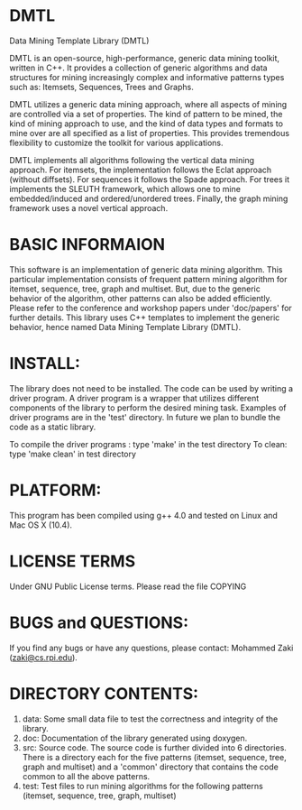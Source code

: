 # DMTL

Data Mining Template Library (DMTL)

DMTL is an open-source, high-performance, generic data mining toolkit, written in C++. It provides a collection of generic algorithms and data structures for mining increasingly complex and informative patterns types such as: Itemsets, Sequences, Trees and Graphs.

DMTL utilizes a generic data mining approach, where all aspects of mining are controlled via a set of properties. The kind of pattern to be mined, the kind of mining approach to use, and the kind of data types and formats to mine over are all specified as a list of properties. This provides tremendous flexibility to customize the toolkit for various applications.

DMTL implements all algorithms following the vertical data mining approach. For itemsets, the implementation follows the Eclat approach (without diffsets). For sequences it follows the Spade approach. For trees it implements the SLEUTH framework, which allows one to mine embedded/induced and ordered/unordered trees. Finally, the graph mining framework uses a novel vertical approach.


BASIC INFORMAION
================
This software is an implementation of generic data mining algorithm. This particular implementation
consists of frequent pattern mining algorithm for itemset, sequence, tree, graph and multiset. But, 
due to the generic behavior of the algorithm, other patterns can also be added efficiently. Please 
refer to the conference and workshop papers under 'doc/papers' for further details.
This library uses C++ templates to implement the generic behavior, hence named Data Mining Template 
Library (DMTL).

INSTALL:
========
The library does not need to be installed. The code can be used by writing a driver program.
A driver program is a wrapper that utilizes different components of the library to perform 
the desired mining task.
Examples of driver programs are in the 'test' directory. In future we plan to bundle the 
code as a static library. 

To compile the driver programs : type 'make' in the test directory
To clean: type 'make clean' in test directory

PLATFORM:
=========
This program has been compiled using g++ 4.0 and tested on Linux and Mac OS X (10.4).

LICENSE TERMS
=============
Under GNU Public License terms. Please read the file COPYING

BUGS and QUESTIONS:
===================
If you find any bugs or have any questions, please contact:
Mohammed Zaki (zaki@cs.rpi.edu).

DIRECTORY CONTENTS:
===================
1. data: Some small data file to test the correctness and integrity of the library.
2. doc: Documentation of the library generated using doxygen.
3. src: Source code. The source code is further divided into 6 directories. There is a 
        directory each for the five patterns (itemset, sequence, tree, graph and multiset) and a 
        'common' directory that contains the code common to all the above patterns.
4. test: Test files to run mining algorithms for the following patterns (itemset, sequence, tree, graph, multiset)

